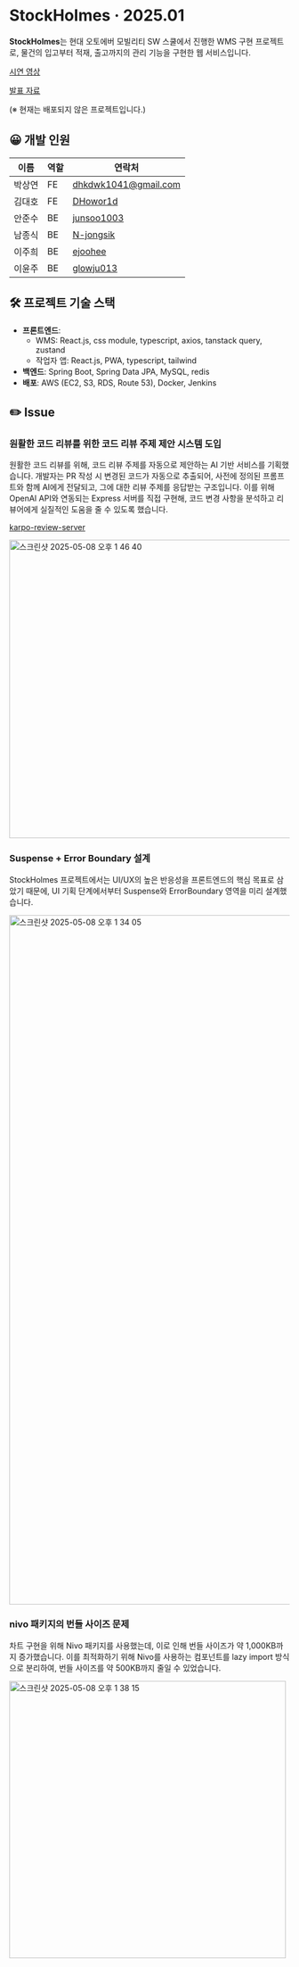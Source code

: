 # StockHolmes · 2025.01

**StockHolmes**는 현대 오토에버 모빌리티 SW 스쿨에서 진행한 WMS 구현 프로젝트로, 물건의 입고부터 적재, 출고까지의 관리 기능을 구현한 웹 서비스입니다.

[시연 영상](https://www.youtube.com/watch?v=wmSj0Zu8gxI&ab_channel=churrr)

[발표 자료](https://drive.google.com/file/d/1qZmcSrtbDsrPPBN2-yYEI0KVGlaaT1C8/view?usp=sharing)

(※ 현재는 배포되지 않은 프로젝트입니다.)

## 😀 개발 인원

| 이름 | 역할 | 연락처 |
| --- | --- | --- |
| 박상연 | FE | [dhkdwk1041@gmail.com](mailto:dhkdwk1041@gmail.com) |
| 김대호 | FE | [DHowor1d](https://github.com/DHowor1d) |
| 안준수 | BE | [junsoo1003](https://github.com/junsoo1003) |
| 남종식 | BE | [N-jongsik](https://github.com/N-jongsik) |
| 이주희 | BE | [ejoohee](https://github.com/ejoohee) |
| 이윤주 | BE | [glowju013](https://github.com/glowju013) |

## 🛠 프로젝트 기술 스택

- **프론트엔드**:
    - WMS: React.js, css module, typescript, axios, tanstack query, zustand
    - 작업자 앱: React.js, PWA, typescript, tailwind
- **백엔드**: Spring Boot, Spring Data JPA, MySQL, redis
- **배포**: AWS (EC2, S3, RDS, Route 53), Docker, Jenkins

## ✏️ Issue

### 원활한 코드 리뷰를 위한 코드 리뷰 주제 제안 시스템 도입

원활한 코드 리뷰를 위해, 코드 리뷰 주제를 자동으로 제안하는 AI 기반 서비스를 기획했습니다. 개발자는 PR 작성 시 변경된 코드가 자동으로 추출되어, 사전에 정의된 프롬프트와 함께 AI에게 전달되고, 그에 대한 리뷰 주제를 응답받는 구조입니다. 이를 위해 OpenAI API와 연동되는 Express 서버를 직접 구현해, 코드 변경 사항을 분석하고 리뷰어에게 실질적인 도움을 줄 수 있도록 했습니다.

[karpo-review-server](https://github.com/ektto1041/karpo-review-server)

<img width="535" alt="스크린샷 2025-05-08 오후 1 46 40" src="https://github.com/user-attachments/assets/9f2b3cff-3a97-4860-b256-c2d70bb23f12" />


### Suspense + Error Boundary 설계

StockHolmes 프로젝트에서는 UI/UX의 높은 반응성을 프론트엔드의 핵심 목표로 삼았기 때문에, UI 기획 단계에서부터 Suspense와 ErrorBoundary 영역을 미리 설계했습니다.

<img width="1236" alt="스크린샷 2025-05-08 오후 1 34 05" src="https://github.com/user-attachments/assets/65eea585-3745-44d6-9388-fe549fc6686e" />

### nivo 패키지의 번들 사이즈 문제

차트 구현을 위해 Nivo 패키지를 사용했는데, 이로 인해 번들 사이즈가 약 1,000KB까지 증가했습니다. 이를 최적화하기 위해 Nivo를 사용하는 컴포넌트를 lazy import 방식으로 분리하여, 번들 사이즈를 약 500KB까지 줄일 수 있었습니다.

<img width="497" alt="스크린샷 2025-05-08 오후 1 38 15" src="https://github.com/user-attachments/assets/4dd42ac0-57aa-465c-8b6f-eaed305d29bc" />


